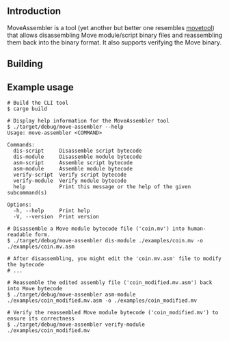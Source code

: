 ## Introduction

MoveAssembler is a tool (yet another but better one resembles [movetool](https://github.com/Zellic/movetool)) that allows disassembling Move module/script binary files and reassembling them back into the binary format. It also supports verifying the Move binary.


## Building

## Example usage

```shell
# Build the CLI tool
$ cargo build

# Display help information for the MoveAssembler tool
$ ./target/debug/move-assembler --help
Usage: move-assembler <COMMAND>

Commands:
  dis-script     Disassemble script bytecode
  dis-module     Disassemble module bytecode
  asm-script     Assemble script bytecode
  asm-module     Assemble module bytecode
  verify-script  Verify script bytecode
  verify-module  Verify module bytecode
  help           Print this message or the help of the given subcommand(s)

Options:
  -h, --help     Print help
  -V, --version  Print version

# Disassemble a Move module bytecode file ('coin.mv') into human-readable form.
$ ./target/debug/move-assembler dis-module ./examples/coin.mv -o ./examples/coin.mv.asm

# After disassembling, you might edit the 'coin.mv.asm' file to modify the bytecode
# ...

# Reassemble the edited assembly file ('coin_modified.mv.asm') back into Move bytecode
$ ./target/debug/move-assembler asm-module ./examples/coin_modified.mv.asm -o ./examples/coin_modified.mv 

# Verify the reassembled Move module bytecode ('coin_modified.mv') to ensure its correctness
$ ./target/debug/move-assembler verify-module ./examples/coin_modified.mv
```

